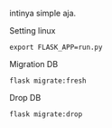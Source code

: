 intinya simple aja.

Setting linux
```
export FLASK_APP=run.py
```
Migration DB
```
flask migrate:fresh
```
Drop DB
```
flask migrate:drop
```